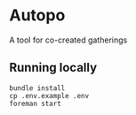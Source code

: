 # Autopo

A tool for co-created gatherings

## Running locally

```
bundle install
cp .env.example .env
foreman start
```